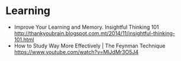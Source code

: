 # Learning

* Improve Your Learning and Memory. Insightful Thinking 101
  http://thankyoubrain.blogspot.com.mt/2014/11/insightful-thinking-101.html
* How to Study Way More Effectively | The Feynman Technique
  https://www.youtube.com/watch?v=MlJdMr3O5J4
